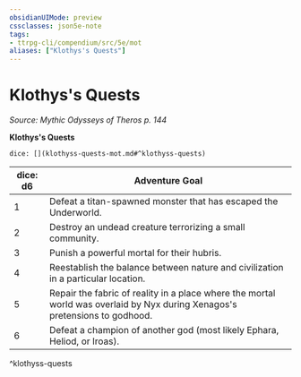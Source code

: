 ```yaml
---
obsidianUIMode: preview
cssclasses: json5e-note
tags:
- ttrpg-cli/compendium/src/5e/mot
aliases: ["Klothys's Quests"]
---
```

# Klothys's Quests
*Source: Mythic Odysseys of Theros p. 144* 

**Klothys's Quests**

`dice: [](klothyss-quests-mot.md#^klothyss-quests)`

| dice: d6 | Adventure Goal |
|----------|----------------|
| 1 | Defeat a titan-spawned monster that has escaped the Underworld. |
| 2 | Destroy an undead creature terrorizing a small community. |
| 3 | Punish a powerful mortal for their hubris. |
| 4 | Reestablish the balance between nature and civilization in a particular location. |
| 5 | Repair the fabric of reality in a place where the mortal world was overlaid by Nyx during Xenagos's pretensions to godhood. |
| 6 | Defeat a champion of another god (most likely Ephara, Heliod, or Iroas). |
^klothyss-quests